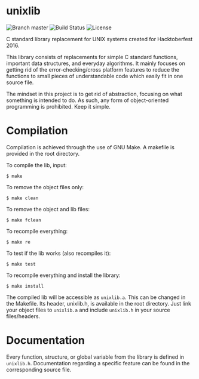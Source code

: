 # unixlib

![Branch master](https://img.shields.io/badge/branch-master-brightgreen.svg?style=flat-square)
![Build Status](https://travis-ci.org/Garuda1/unixlib.svg?branch=master)
![License](https://img.shields.io/aur/license/yaourt.svg?maxAge=2592000)

C standard library replacement for UNIX systems created for Hacktoberfest 2016.

This library consists of replacements for simple C standard functions, important data structures, and everyday algorithms. It mainly focuses on getting rid of the error-checking/cross platform features to reduce the functions to small pieces of understandable code which easily fit in one source file.

The mindset in this project is to get rid of abstraction, focusing on what something is intended to do. As such, any form of object-oriented programming is prohibited. Keep it simple.

# Compilation

Compilation is achieved through the use of GNU Make. A makefile is provided in the root directory.

To compile the lib, input:

    $ make

To remove the object files only:

    $ make clean

To remove the object and lib files:

    $ make fclean

To recompile everything:

    $ make re

To test if the lib works (also recompiles it):

    $ make test

To recompile everything and install the library:

    $ make install

The compiled lib will be accessible as `unixlib.a`. This can be changed in the Makefile. Its header, unixlib.h, is available in the root directory. Just link your object files to `unixlib.a` and include `unixlib.h` in your source files/headers.

# Documentation

Every function, structure, or global variable from the library is defined in `unixlib.h`. Documentation regarding a specific feature can be found in the corresponding source file.
